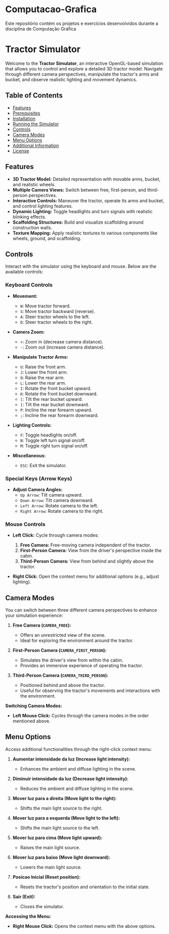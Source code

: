 # Computacao-Grafica
Este repositório contém os projetos e exercícios desenvolvidos durante a disciplina de Computação Gráfica

# Tractor Simulator

Welcome to the **Tractor Simulator**, an interactive OpenGL-based simulation that allows you to control and explore a detailed 3D tractor model. Navigate through different camera perspectives, manipulate the tractor's arms and bucket, and observe realistic lighting and movement dynamics.

## Table of Contents

- [Features](#features)
- [Prerequisites](#prerequisites)
- [Installation](#installation)
- [Running the Simulator](#running-the-simulator)
- [Controls](#controls)
- [Camera Modes](#camera-modes)
- [Menu Options](#menu-options)
- [Additional Information](#additional-information)
- [License](#license)

## Features

- **3D Tractor Model:** Detailed representation with movable arms, bucket, and realistic wheels.
- **Multiple Camera Views:** Switch between free, first-person, and third-person perspectives.
- **Interactive Controls:** Maneuver the tractor, operate its arms and bucket, and control lighting features.
- **Dynamic Lighting:** Toggle headlights and turn signals with realistic blinking effects.
- **Scaffolding Structures:** Build and visualize scaffolding around construction walls.
- **Texture Mapping:** Apply realistic textures to various components like wheels, ground, and scaffolding.

## Controls

Interact with the simulator using the keyboard and mouse. Below are the available controls:

### Keyboard Controls

- **Movement:**
  - `W`: Move tractor forward.
  - `S`: Move tractor backward (reverse).
  - `A`: Steer tractor wheels to the left.
  - `D`: Steer tractor wheels to the right.

- **Camera Zoom:**
  - `+`: Zoom in (decrease camera distance).
  - `-`: Zoom out (increase camera distance).

- **Manipulate Tractor Arms:**
  - `U`: Raise the front arm.
  - `J`: Lower the front arm.
  - `O`: Raise the rear arm.
  - `L`: Lower the rear arm.
  - `I`: Rotate the front bucket upward.
  - `K`: Rotate the front bucket downward.
  - `[`: Tilt the rear bucket upward.
  - `]`: Tilt the rear bucket downward.
  - `P`: Incline the rear forearm upward.
  - `;`: Incline the rear forearm downward.

- **Lighting Controls:**
  - `F`: Toggle headlights on/off.
  - `N`: Toggle left turn signal on/off.
  - `M`: Toggle right turn signal on/off.

- **Miscellaneous:**
  - `ESC`: Exit the simulator.

### Special Keys (Arrow Keys)

- **Adjust Camera Angles:**
  - `Up Arrow`: Tilt camera upward.
  - `Down Arrow`: Tilt camera downward.
  - `Left Arrow`: Rotate camera to the left.
  - `Right Arrow`: Rotate camera to the right.

### Mouse Controls

- **Left Click:** Cycle through camera modes:
  1. **Free Camera:** Free-moving camera independent of the tractor.
  2. **First-Person Camera:** View from the driver's perspective inside the cabin.
  3. **Third-Person Camera:** View from behind and slightly above the tractor.

- **Right Click:** Open the context menu for additional options (e.g., adjust lighting).

## Camera Modes

You can switch between three different camera perspectives to enhance your simulation experience:

1. **Free Camera (`CAMERA_FREE`):**
   - Offers an unrestricted view of the scene.
   - Ideal for exploring the environment around the tractor.

2. **First-Person Camera (`CAMERA_FIRST_PERSON`):**
   - Simulates the driver's view from within the cabin.
   - Provides an immersive experience of operating the tractor.

3. **Third-Person Camera (`CAMERA_THIRD_PERSON`):**
   - Positioned behind and above the tractor.
   - Useful for observing the tractor's movements and interactions with the environment.

**Switching Camera Modes:**

- **Left Mouse Click:** Cycles through the camera modes in the order mentioned above.

## Menu Options

Access additional functionalities through the right-click context menu:

1. **Aumentar intensidade da luz (Increase light intensity):**
   - Enhances the ambient and diffuse lighting in the scene.

2. **Diminuir intensidade da luz (Decrease light intensity):**
   - Reduces the ambient and diffuse lighting in the scene.

3. **Mover luz para a direita (Move light to the right):**
   - Shifts the main light source to the right.

4. **Mover luz para a esquerda (Move light to the left):**
   - Shifts the main light source to the left.

5. **Mover luz para cima (Move light upward):**
   - Raises the main light source.

6. **Mover luz para baixo (Move light downward):**
   - Lowers the main light source.

7. **Posicao Inicial (Reset position):**
   - Resets the tractor's position and orientation to the initial state.

8. **Sair (Exit):**
   - Closes the simulator.

**Accessing the Menu:**

- **Right Mouse Click:** Opens the context menu with the above options.

